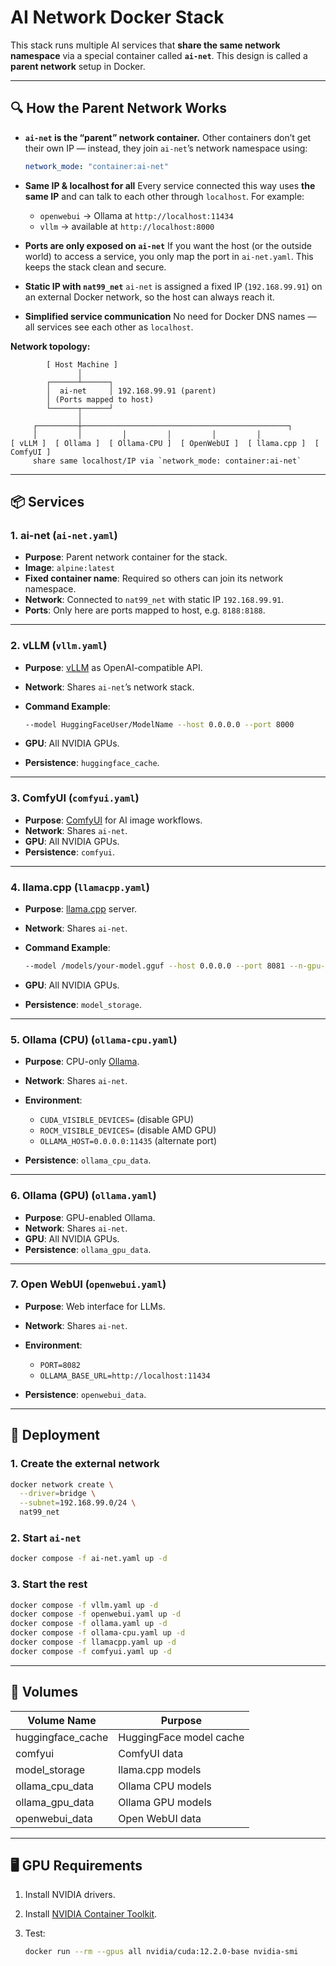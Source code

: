 # AI Network Docker Stack

This stack runs multiple AI services that **share the same network namespace** via a special container called **`ai-net`**.
This design is called a **parent network** setup in Docker.

---

## 🔍 How the Parent Network Works

* **`ai-net` is the “parent” network container.**
  Other containers don’t get their own IP — instead, they join `ai-net`’s network namespace using:

  ```yaml
  network_mode: "container:ai-net"
  ```

* **Same IP & localhost for all**
  Every service connected this way uses **the same IP** and can talk to each other through `localhost`.
  For example:

  * `openwebui` → Ollama at `http://localhost:11434`
  * `vllm` → available at `http://localhost:8000`

* **Ports are only exposed on `ai-net`**
  If you want the host (or the outside world) to access a service, you only map the port in `ai-net.yaml`.
  This keeps the stack clean and secure.

* **Static IP with `nat99_net`**
  `ai-net` is assigned a fixed IP (`192.168.99.91`) on an external Docker network, so the host can always reach it.

* **Simplified service communication**
  No need for Docker DNS names — all services see each other as `localhost`.

**Network topology:**

```
        [ Host Machine ]
               │
        ┌──────┴──────┐
        │  ai-net     │ 192.168.99.91 (parent)
        │ (Ports mapped to host)  
        └──────┬──────┘
               │
     ┌─────────┼──────────────────────────────────────────────┐
     │         │         │         │         │         │
[ vLLM ]  [ Ollama ]  [ Ollama-CPU ]  [ OpenWebUI ]  [ llama.cpp ]  [ ComfyUI ]
     share same localhost/IP via `network_mode: container:ai-net`
```

---

## 📦 Services

### **1. ai-net** (`ai-net.yaml`)

* **Purpose**: Parent network container for the stack.
* **Image**: `alpine:latest`
* **Fixed container name**: Required so others can join its network namespace.
* **Network**: Connected to `nat99_net` with static IP `192.168.99.91`.
* **Ports**: Only here are ports mapped to host, e.g. `8188:8188`.

---

### **2. vLLM** (`vllm.yaml`)

* **Purpose**: [vLLM](https://github.com/vllm-project/vllm) as OpenAI-compatible API.
* **Network**: Shares `ai-net`’s network stack.
* **Command Example**:

  ```bash
  --model HuggingFaceUser/ModelName --host 0.0.0.0 --port 8000
  ```
* **GPU**: All NVIDIA GPUs.
* **Persistence**: `huggingface_cache`.

---

### **3. ComfyUI** (`comfyui.yaml`)

* **Purpose**: [ComfyUI](https://github.com/comfyanonymous/ComfyUI) for AI image workflows.
* **Network**: Shares `ai-net`.
* **GPU**: All NVIDIA GPUs.
* **Persistence**: `comfyui`.

---

### **4. llama.cpp** (`llamacpp.yaml`)

* **Purpose**: [llama.cpp](https://github.com/ggerganov/llama.cpp) server.
* **Network**: Shares `ai-net`.
* **Command Example**:

  ```bash
  --model /models/your-model.gguf --host 0.0.0.0 --port 8081 --n-gpu-layers -1
  ```
* **GPU**: All NVIDIA GPUs.
* **Persistence**: `model_storage`.

---

### **5. Ollama (CPU)** (`ollama-cpu.yaml`)

* **Purpose**: CPU-only [Ollama](https://ollama.com).
* **Network**: Shares `ai-net`.
* **Environment**:

  * `CUDA_VISIBLE_DEVICES=` (disable GPU)
  * `ROCM_VISIBLE_DEVICES=` (disable AMD GPU)
  * `OLLAMA_HOST=0.0.0.0:11435` (alternate port)
* **Persistence**: `ollama_cpu_data`.

---

### **6. Ollama (GPU)** (`ollama.yaml`)

* **Purpose**: GPU-enabled Ollama.
* **Network**: Shares `ai-net`.
* **GPU**: All NVIDIA GPUs.
* **Persistence**: `ollama_gpu_data`.

---

### **7. Open WebUI** (`openwebui.yaml`)

* **Purpose**: Web interface for LLMs.
* **Network**: Shares `ai-net`.
* **Environment**:

  * `PORT=8082`
  * `OLLAMA_BASE_URL=http://localhost:11434`
* **Persistence**: `openwebui_data`.

---

## 🚀 Deployment

### 1. Create the external network

```bash
docker network create \
  --driver=bridge \
  --subnet=192.168.99.0/24 \
  nat99_net
```

### 2. Start `ai-net`

```bash
docker compose -f ai-net.yaml up -d
```

### 3. Start the rest

```bash
docker compose -f vllm.yaml up -d
docker compose -f openwebui.yaml up -d
docker compose -f ollama.yaml up -d
docker compose -f ollama-cpu.yaml up -d
docker compose -f llamacpp.yaml up -d
docker compose -f comfyui.yaml up -d
```

---

## 📁 Volumes

| Volume Name        | Purpose                 |
| ------------------ | ----------------------- |
| huggingface\_cache | HuggingFace model cache |
| comfyui            | ComfyUI data            |
| model\_storage     | llama.cpp models        |
| ollama\_cpu\_data  | Ollama CPU models       |
| ollama\_gpu\_data  | Ollama GPU models       |
| openwebui\_data    | Open WebUI data         |

---

## 🖥 GPU Requirements

1. Install NVIDIA drivers.
2. Install [NVIDIA Container Toolkit](https://docs.nvidia.com/datacenter/cloud-native/container-toolkit/install-guide.html).
3. Test:

   ```bash
   docker run --rm --gpus all nvidia/cuda:12.2.0-base nvidia-smi
   ```
